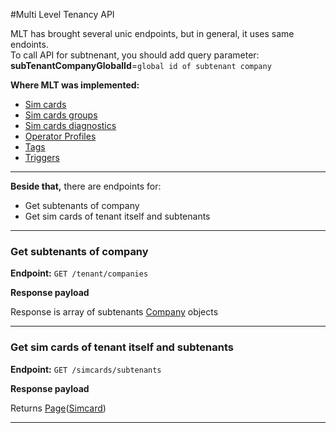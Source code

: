 #Multi Level Tenancy API

MLT has brought several unic endpoints, but in general, it uses same endoints.
<br>
To call API for subtnenant, you should add query parameter: <br>
**subTenantCompanyGlobalId**=`global id of subtenant company`

**Where MLT was implemented:**

* [Sim cards](/api/simcards-api/)
* [Sim cards groups](/api/simcard-groups/)
* [Sim cards diagnostics](/api/sim-card-diagnostics/)
* [Operator Profiles](/api/operator-profiles/)
* [Tags](/api/simcard-tags/)
* [Triggers]()
<!-- * [Invite owner](api/invite-owner/) -->

***

**Beside that,** there are endpoints for:
 
* Get subtenants of company
* Get sim cards of tenant itself and subtenants 

***

### Get subtenants of company

**Endpoint:** `GET /tenant/companies`

**Response payload**

Response is array of subtenants [Company](/docs/general-information/data-types#company) objects

***

### Get sim cards of tenant itself and subtenants 

**Endpoint:** `GET /simcards/subtenants`

**Response payload**

Returns [Page](/general-information/data-types/#Page(Type))([Simcard](/general-information/data-types/#SimCard))

***




